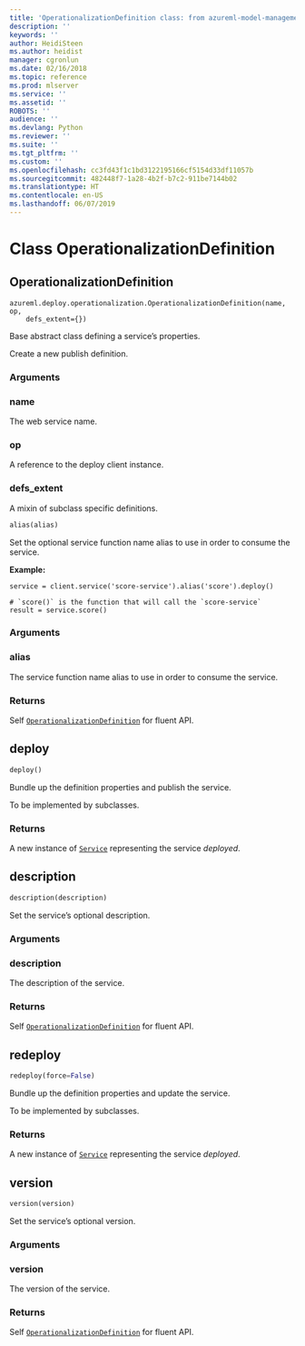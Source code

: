 ```yaml
---
title: 'OperationalizationDefinition class: from azureml-model-management-sdk Python module in Machine Learning Server'
description: ''
keywords: ''
author: HeidiSteen
ms.author: heidist
manager: cgronlun
ms.date: 02/16/2018
ms.topic: reference
ms.prod: mlserver
ms.service: ''
ms.assetid: ''
ROBOTS: ''
audience: ''
ms.devlang: Python
ms.reviewer: ''
ms.suite: ''
ms.tgt_pltfrm: ''
ms.custom: ''
ms.openlocfilehash: cc3fd43f1c1bd3122195166cf5154d33df11057b
ms.sourcegitcommit: 482448f7-1a28-4b2f-b7c2-911be7144b02
ms.translationtype: HT
ms.contentlocale: en-US
ms.lasthandoff: 06/07/2019
---
```

# <a name="class-operationalizationdefinition"></a>Class OperationalizationDefinition


## <a name="operationalizationdefinition"></a>OperationalizationDefinition



```
azureml.deploy.operationalization.OperationalizationDefinition(name, op,
    defs_extent={})
```




Base abstract class defining a service’s properties.

Create a new publish definition.


### <a name="arguments"></a>Arguments


### <a name="name"></a>name

The web service name.


### <a name="op"></a>op

A reference to the deploy client instance.


### <a name="defsextent"></a>defs_extent

A mixin of subclass specific definitions.

```python
alias(alias)
```




Set the optional service function name alias to use in order to consume the service.

**Example:**



```
service = client.service('score-service').alias('score').deploy()

# `score()` is the function that will call the `score-service`
result = service.score()
```



### <a name="arguments"></a>Arguments


### <a name="alias"></a>alias

The service function name alias to use in order to consume the service.


### <a name="returns"></a>Returns

Self [`OperationalizationDefinition`](operationalization-definition.md) for fluent API.



## <a name="deploy"></a>deploy

```python
deploy()
```




Bundle up the definition properties and publish the service.

To be implemented by subclasses.


### <a name="returns"></a>Returns

A new instance of [`Service`](service.md) representing the service *deployed*.



## <a name="description"></a>description

```python
description(description)
```




Set the service’s optional description.


### <a name="arguments"></a>Arguments


### <a name="description"></a>description

The description of the service.


### <a name="returns"></a>Returns

Self [`OperationalizationDefinition`](operationalization-definition.md) for fluent API.



## <a name="redeploy"></a>redeploy

```python
redeploy(force=False)
```




Bundle up the definition properties and update the service.

To be implemented by subclasses.


### <a name="returns"></a>Returns

A new instance of [`Service`](service.md) representing the service *deployed*.



## <a name="version"></a>version

```python
version(version)
```




Set the service’s optional version.


### <a name="arguments"></a>Arguments


### <a name="version"></a>version

The version of the service.


### <a name="returns"></a>Returns

Self [`OperationalizationDefinition`](operationalization-definition.md) for fluent API.
